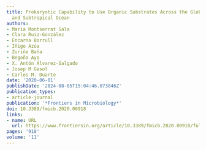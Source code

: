 ```yaml
---
title: Prokaryotic Capability to Use Organic Substrates Across the Global Tropical
  and Subtropical Ocean
authors:
- Maria Montserrat Sala
- Clara Ruiz-González
- Encarna Borrull
- Iñigo Azúa
- Zuriñe Baña
- Begoña Ayo
- X. Antón Álvarez-Salgado
- Josep M Gasol
- Carlos M. Duarte
date: '2020-06-01'
publishDate: '2024-08-05T15:04:46.073846Z'
publication_types:
- article-journal
publication: '*Frontiers in Microbiology*'
doi: 10.3389/fmicb.2020.00918
links:
- name: URL
  url: https://www.frontiersin.org/article/10.3389/fmicb.2020.00918/full
pages: '918'
volume: '11'
---
```

